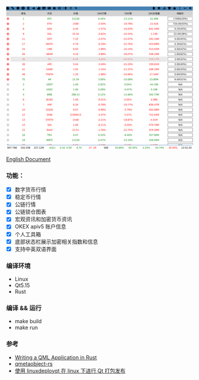 ![light-theme](./screenshot/light-theme.png)

[English Document](./README.md)

### 功能：
- [x] 数字货币行情
- [x] 稳定币行情
- [x] 公链行情
- [x] 公链锁仓图表
- [x] 宏观资讯和加密货币资讯
- [x] OKEX apiv5 账户信息
- [x] 个人工具箱
- [x] 底部状态栏展示加密相关指数和信息
- [x] 支持中英双语界面

### 编译环境
- Linux
- Qt5.15
- Rust

### 编译 && 运行
- make build
- make run

### 参考
- [Writing a QML Application in Rust](https://dev.to/ayush1325/writing-a-qml-application-in-rust-part-1-3pgi)
- [qmetaobject-rs](https://github.com/woboq/qmetaobject-rs)
- [使用 linuxdeployqt 在 linux 下进行 Qt 打包发布](https://blog.csdn.net/zyhse/article/details/106381937)
